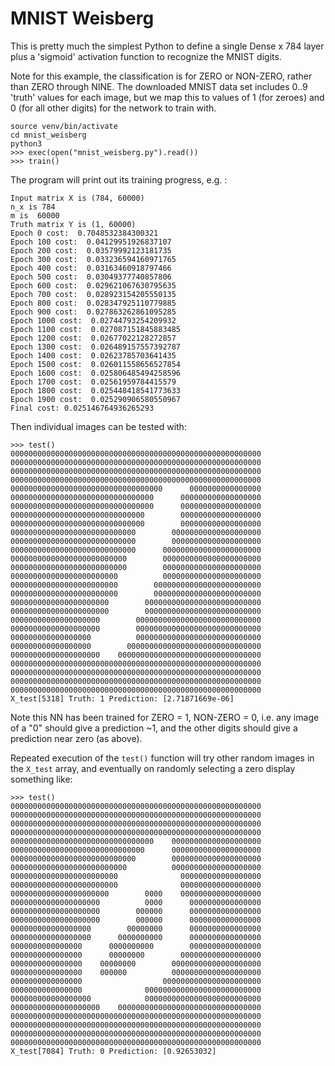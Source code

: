 # MNIST Weisberg

This is pretty much the simplest Python to define a single Dense x 784 layer plus a 'sigmoid' activation function to
recognize the MNIST digits.

Note for this example, the classification is for ZERO or NON-ZERO, rather than ZERO through NINE. The downloaded MNIST
data set includes 0..9 'truth' values for each image, but we map this to values of 1 (for zeroes) and 0 (for all other digits)
for the network to train with.

```
source venv/bin/activate
cd mnist_weisberg
python3
>>> exec(open("mnist_weisberg.py").read())
>>> train()
```

The program will print out its training progress, e.g. :
```
Input matrix X is (784, 60000)
n_x is 784
m is  60000
Truth matrix Y is (1, 60000)
Epoch 0 cost:  0.7048532384300321
Epoch 100 cost:  0.04129951926837107
Epoch 200 cost:  0.03579992123181735
Epoch 300 cost:  0.033236594160971765
Epoch 400 cost:  0.03163460918797466
Epoch 500 cost:  0.03049377740857806
Epoch 600 cost:  0.029621067630795635
Epoch 700 cost:  0.028923154205550135
Epoch 800 cost:  0.028347925110779885
Epoch 900 cost:  0.027863262861095285
Epoch 1000 cost:  0.02744793254209932
Epoch 1100 cost:  0.027087151845883485
Epoch 1200 cost:  0.02677022128272857
Epoch 1300 cost:  0.026489157557392787
Epoch 1400 cost:  0.02623785703641435
Epoch 1500 cost:  0.026011558656527854
Epoch 1600 cost:  0.025806485494258596
Epoch 1700 cost:  0.02561959784415579
Epoch 1800 cost:  0.025448418541773633
Epoch 1900 cost:  0.025290906580550967
Final cost: 0.025146764936265293
```

Then individual images can be tested with:
```
>>> test()
00000000000000000000000000000000000000000000000000000000
00000000000000000000000000000000000000000000000000000000
00000000000000000000000000000000000000000000000000000000
00000000000000000000000000000000000000000000000000000000
0000000000000000000000000000000000      0000000000000000
00000000000000000000000000000000      000000000000000000
00000000000000000000000000000000      000000000000000000
000000000000000000000000000000        000000000000000000
000000000000000000000000000000        000000000000000000
0000000000000000000000000000        00000000000000000000
0000000000000000000000000000        00000000000000000000
0000000000000000000000000000      0000000000000000000000
00000000000000000000000000        0000000000000000000000
00000000000000000000000000        0000000000000000000000
000000000000000000000000          0000000000000000000000
000000000000000000000000        000000000000000000000000
000000000000000000000000        000000000000000000000000
0000000000000000000000        00000000000000000000000000
0000000000000000000000        00000000000000000000000000
00000000000000000000        0000000000000000000000000000
00000000000000000000        0000000000000000000000000000
000000000000000000          0000000000000000000000000000
000000000000000000        000000000000000000000000000000
00000000000000000000    00000000000000000000000000000000
00000000000000000000000000000000000000000000000000000000
00000000000000000000000000000000000000000000000000000000
00000000000000000000000000000000000000000000000000000000
00000000000000000000000000000000000000000000000000000000
X_test[5318] Truth: 1 Prediction: [2.71871669e-06]
```

Note this NN has been trained for ZERO = 1, NON-ZERO = 0, i.e. any image of a "0" should give a prediction ~1, and
the other digits should give a prediction near zero (as above).

Repeated execution of the `test()` function will try other random images in the `X_test` array, and eventually on
randomly selecting a zero display something like:
```
>>> test()
00000000000000000000000000000000000000000000000000000000
00000000000000000000000000000000000000000000000000000000
00000000000000000000000000000000000000000000000000000000
00000000000000000000000000000000000000000000000000000000
00000000000000000000000000000000    00000000000000000000
000000000000000000000000000000      00000000000000000000
0000000000000000000000000000        00000000000000000000
00000000000000000000000000          00000000000000000000
000000000000000000000000              000000000000000000
000000000000000000000000              000000000000000000
0000000000000000000000        0000    000000000000000000
00000000000000000000          0000      0000000000000000
00000000000000000000        000000      0000000000000000
00000000000000000000        000000      0000000000000000
000000000000000000        00000000      0000000000000000
000000000000000000      0000000000      0000000000000000
0000000000000000      0000000000        0000000000000000
0000000000000000      00000000        000000000000000000
0000000000000000    00000000        00000000000000000000
0000000000000000    000000          00000000000000000000
0000000000000000                  0000000000000000000000
0000000000000000              00000000000000000000000000
000000000000000000            00000000000000000000000000
00000000000000000000    00000000000000000000000000000000
00000000000000000000000000000000000000000000000000000000
00000000000000000000000000000000000000000000000000000000
00000000000000000000000000000000000000000000000000000000
00000000000000000000000000000000000000000000000000000000
X_test[7084] Truth: 0 Prediction: [0.92653032]
```
